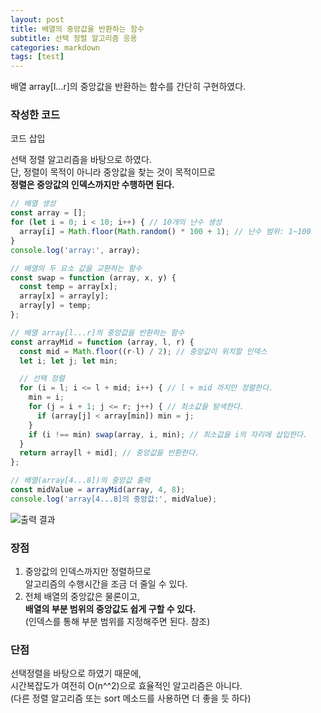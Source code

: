 ```yaml
---
layout: post
title: 배열의 중앙값을 반환하는 함수
subtitle: 선택 정렬 알고리즘 응용
categories: markdown
tags: [test]
---
```


배열 array[l...r]의 중앙값을 반환하는 함수를 간단히 구현하였다.  

### 작성한 코드

코드 삽입

선택 정렬 알고리즘을 바탕으로 하였다.  
단, 정렬이 목적이 아니라 중앙값을 찾는 것이 목적이므로  
**정렬은 중앙값의 인덱스까지만 수행하면 된다.**  

```javascript
// 배열 생성
const array = [];
for (let i = 0; i < 10; i++) { // 10개의 난수 생성
  array[i] = Math.floor(Math.random() * 100 + 1); // 난수 범위: 1~100
}
console.log('array:', array);

// 배열의 두 요소 값을 교환하는 함수
const swap = function (array, x, y) {
  const temp = array[x];
  array[x] = array[y];
  array[y] = temp;
};

// 배열 array[l...r]의 중앙값을 반환하는 함수
const arrayMid = function (array, l, r) {
  const mid = Math.floor((r-l) / 2); // 중앙값이 위치할 인덱스
  let i; let j; let min;

  // 선택 정렬
  for (i = l; i <= l + mid; i++) { // l + mid 까지만 정렬한다.
    min = i;
    for (j = i + 1; j <= r; j++) { // 최소값을 탐색한다.
      if (array[j] < array[min]) min = j;
    }
    if (i !== min) swap(array, i, min); // 최소값을 i의 자리에 삽입한다.
  }
  return array[l + mid]; // 중앙값을 반환한다.
};

// 배열(array[4...8])의 중앙값 출력
const midValue = arrayMid(array, 4, 8);
console.log('array[4...8]의 중앙값:', midValue);
```

![출력 결과]()


### 장점
  1. 중앙값의 인덱스까지만 정렬하므로  
     알고리즘의 수행시간을 조금 더 줄일 수 있다.  
  2. 전체 배열의 중앙값은 물론이고,  
     **배열의 부분 범위의 중앙값도 쉽게 구할 수 있다.**  
     (인덱스를 통해 부분 범위를 지정해주면 된다.   참조)

  
### 단점
  선택정렬을 바탕으로 하였기 때문에,  
  시간복잡도가 여전히 O(n^^2)으로 효율적인 알고리즘은 아니다.  
  (다른 정렬 알고리즘 또는 sort 메소드를 사용하면 더 좋을 듯 하다)
